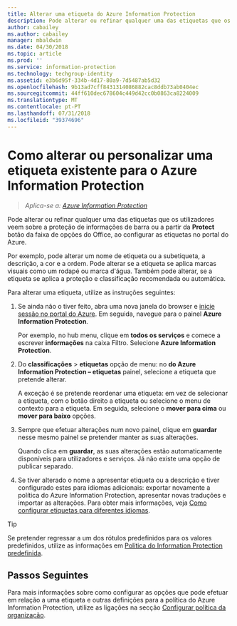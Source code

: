 ```yaml
---
title: Alterar uma etiqueta do Azure Information Protection
description: Pode alterar ou refinar qualquer uma das etiquetas que os utilizadores veem na barra Information Protection, configurando-os na política do Azure Information Protection.
author: cabailey
ms.author: cabailey
manager: mbaldwin
ms.date: 04/30/2018
ms.topic: article
ms.prod: ''
ms.service: information-protection
ms.technology: techgroup-identity
ms.assetid: e3b6d95f-334b-4d17-80a9-7d5487ab5d32
ms.openlocfilehash: 9b13ad7cff8431314086882cac8ddb73ab0404ec
ms.sourcegitcommit: 44ff610dec678604c449d42cc0b0863ca8224009
ms.translationtype: MT
ms.contentlocale: pt-PT
ms.lasthandoff: 07/31/2018
ms.locfileid: "39374696"
---
```

# <a name="how-to-change-or-customize-an-existing-label-for-azure-information-protection"></a>Como alterar ou personalizar uma etiqueta existente para o Azure Information Protection

>*Aplica-se a: [Azure Information Protection](https://azure.microsoft.com/pricing/details/information-protection)*

Pode alterar ou refinar qualquer uma das etiquetas que os utilizadores veem sobre a proteção de informações de barra ou a partir da **Protect** botão da faixa de opções do Office, ao configurar as etiquetas no portal do Azure.

Por exemplo, pode alterar um nome de etiqueta ou a subetiqueta, a descrição, a cor e a ordem. Pode alterar se a etiqueta se aplica marcas visuais como um rodapé ou marca d'água. Também pode alterar, se a etiqueta se aplica a proteção e classificação recomendada ou automática.

Para alterar uma etiqueta, utilize as instruções seguintes:

1. Se ainda não o tiver feito, abra uma nova janela do browser e [inicie sessão no portal do Azure](configure-policy.md#signing-in-to-the-azure-portal). Em seguida, navegue para o painel **Azure Information Protection**. 
    
    Por exemplo, no hub menu, clique em **todos os serviços** e comece a escrever **informações** na caixa Filtro. Selecione **Azure Information Protection**.

2. Do **classificações** > **etiquetas** opção de menu: no **do Azure Information Protection – etiquetas** painel, selecione a etiqueta que pretende alterar.

    A exceção é se pretende reordenar uma etiqueta: em vez de selecionar a etiqueta, com o botão direito a etiqueta ou selecione o menu de contexto para a etiqueta. Em seguida, selecione o **mover para cima** ou **mover para baixo** opções.

3. Sempre que efetuar alterações num novo painel, clique em **guardar** nesse mesmo painel se pretender manter as suas alterações.
    
    Quando clica em **guardar**, as suas alterações estão automaticamente disponíveis para utilizadores e serviços. Já não existe uma opção de publicar separado.

4. Se tiver alterado o nome a apresentar etiqueta ou a descrição e tiver configurado estes para idiomas adicionais: exportar novamente a política do Azure Information Protection, apresentar novas traduções e importar as alterações. Para obter mais informações, veja [Como configurar etiquetas para diferentes idiomas](configure-policy-languages.md).

> [!TIP]
>Se pretender regressar a um dos rótulos predefinidos para os valores predefinidos, utilize as informações em [Política do Information Protection predefinida](configure-policy-default.md).

## <a name="next-steps"></a>Passos Seguintes

Para mais informações sobre como configurar as opções que pode efetuar em relação a uma etiqueta e outras definições para a política do Azure Information Protection, utilize as ligações na secção [Configurar política da organização](configure-policy.md#configuring-your-organizations-policy).




